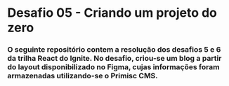 # Desafio 05 - Criando um projeto do zero

### O seguinte repositório contem a resolução dos desafios 5 e 6 da trilha React do Ignite. No desafio, criou-se um blog a partir do layout disponibilizado no Figma, cujas informações foram armazenadas utilizando-se o Primisc CMS.
